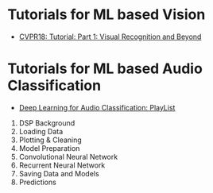 # Tutorials for ML based Vision

- [CVPR18: Tutorial: Part 1: Visual Recognition and Beyond](https://www.youtube.com/watch?v=m60uJVIE4Ys)

# Tutorials for ML based Audio Classification

- [Deep Learning for Audio Classification: PlayList](https://www.youtube.com/playlist?list=PLhA3b2k8R3t2Ng1WW_7MiXeh1pfQJQi_P)

1. DSP Background
2. Loading Data
3. Plotting & Cleaning
4. Model Preparation
5. Convolutional Neural Network
6. Recurrent Neural Network
7. Saving Data and Models
8. Predictions
